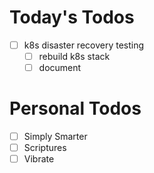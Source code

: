 # Today's Todos

- [ ] k8s disaster recovery testing
  - [ ] rebuild k8s stack
  - [ ] document

# Personal Todos

- [ ] Simply Smarter
- [ ] Scriptures
- [ ] Vibrate
